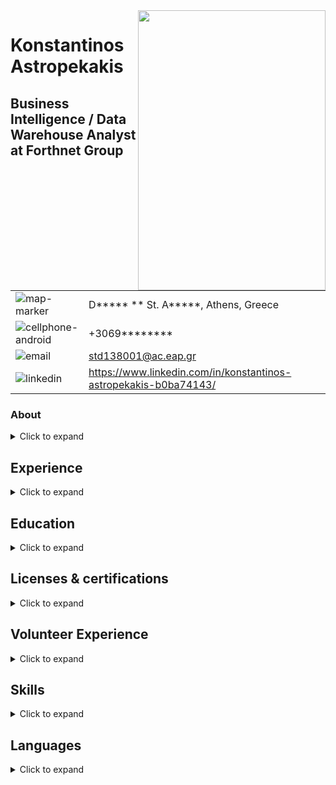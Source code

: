 <img align="right" width="300" height="448" src="https://github.com/std138001/desktop-tutorial/blob/master/profile_photo_scaled.jpg">

# Konstantinos Astropekakis
## Business Intelligence / Data Warehouse Analyst at Forthnet Group

| | |
|---|---|
| ![map-marker](https://github.com/std138001/desktop-tutorial/blob/master/map-marker.png) | D*****  ** St. A*****, Athens, Greece |
| ![cellphone-android](https://github.com/std138001/desktop-tutorial/blob/master/cellphone-android.png) | +3069******** |
| ![email](https://github.com/std138001/desktop-tutorial/blob/master/email.png) | std138001@ac.eap.gr |
| ![linkedin](https://github.com/std138001/desktop-tutorial/blob/master/linkedin.png) | https://www.linkedin.com/in/konstantinos-astropekakis-b0ba74143/ |

### About
<details>
<summary>Click to expand</summary>
Experienced Business Intelligence Analyst with a demonstrated history of working in the telecommunications industry. Skilled in Oracle Database, PL/SQL, MySQL, Sybase, Oracle ODI, BI Publisher and Infoview. Strong research professional. Currenltly studying in a Master of Science - MS focused in Pervasive and Mobile Computing Systems Msc from Hellenic Open University.
</details>


## Experience

<details>
<summary>Click to expand</summary>

| Company | Position | Duration |
| --- | --- | --- |
| Forthnet Group | Business Intelligence / Data Warehouse Analyst | Aug 2018 - Present |
| Forthnet Group | 2nd Level Tech Support | Oct 2016 - Aug 2018 |
| Forthnet Group | 1st Level Tech Support | Oct 2013 - Oct 2016 |
</details>


## Education

<details>
<summary>Click to expand</summary>
</details>

## Licenses & certifications

<details>
<summary>Click to expand</summary>
</details>

## Volunteer Experience

<details>
<summary>Click to expand</summary>
</details>

## Skills

<details>
<summary>Click to expand</summary>
</details>

## Languages
<details>
<summary>Click to expand</summary>
</details>
